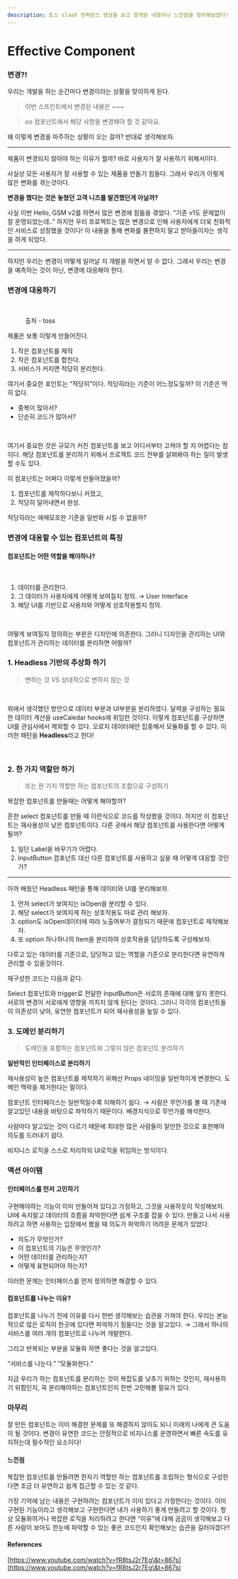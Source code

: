 ```yaml
---
description: 토스 slash 컨퍼런스 영상을 보고 알게된 내용이나 느낀점을 정리해보겠다!
---
```


# Effective Component

### 변경?!

우리는 개발을 하는 순간마다 변경이라는 상황을 맞이하게 된다.

> 이번 스프린트에서 변경된 내용은 \~\~\~

> oo 컴포넌트에서 해당 사항을 변경해야 할 것 같아요.

왜 이렇게 변경을 마주하는 상황이 오는 걸까? 반대로 생각해보자.

***

제품이 변경되지 않아야 하는 이유가 뭘까? 바로 사용자가 잘 사용하기 위해서이다.

사실상 모든 사용자가 잘 사용할 수 있는 제품을 만들기 힘들다. 그래서 우리가 이렇게 많은 변화를 겪는것이다.

**변경을 했다는 것은 놓쳤던 고객 니즈를 발견했던게 아닐까?**

사실 이번 Hello, GSM v2를 하면서 많은 변경에 힘듦을 겪었다. “기존 v1도 문제없이 잘 운영되었는데..” 하지만 우리 프로젝트는 많은 변경으로 인해 사용자에게 더욱 친화적인 서비스로 성장했을 것이다! 이 내용을 통해 변화를 불편하지 말고 받아들이자는 생각을 하게 되었다.

***

하지만 우리는 변경이 어떻게 일어날 지 개발을 하면서 알 수 없다. 그래서 우리는 변경을 예측하는 것이 아닌, 변경에 대응해야 한다.

### 변경에 대응하기

<figure><img src="../../.gitbook/assets/스크린샷 2023-08-09 오후 11.10.38.png" alt=""><figcaption><p>출처 - toss</p></figcaption></figure>

제품은 보통 이렇게 만들어진다.

1. 작은 컴포넌트를 제작
2. 작은 컴포넌트를 합친다.
3. 서비스가 커지면 적당히 분리한다.

여기서 중요한 포인트는 “적당히”이다. 적당히라는 기준이 어느정도일까? 이 기준은 딱히 없다.

* 중복이 많아서?
* 단순히 코드가 많아서?

<figure><img src="../../.gitbook/assets/스크린샷 2023-08-09 오후 11.13.39.png" alt=""><figcaption></figcaption></figure>

여기서 중요한 것은 규모가 커진 컴포넌트를 보고 어디서부터 고쳐야 할 지 어렵다는 점이다. 해당 컴포넌트를 분리하기 위해서 프로젝트 코드 전부를 살펴봐야 하는 일이 발생할 수도 있다.

이 컴포넌트는 어쩌다 이렇게 만들어졌을까?

1. 컴포넌트를 제작하다보니 커졌고,
2. 적당히 덜어내면서 완성.

적당히라는 애매모호한 기준을 일반화 시킬 수 없을까?

### 변경에 대응할 수 있는 컴포넌트의 특징

#### 컴포넌트는 어떤 역할을 해야하나?

<figure><img src="../../.gitbook/assets/스크린샷 2023-08-09 오후 11.16.36.png" alt=""><figcaption></figcaption></figure>

1. 데이터를 관리한다.
2. 그 데이터가 사용자에게 어떻게 보여질지 정의. → User Interface
3. 해당 UI를 기반으로 사용자와 어떻게 상호작용할지 정의.

<figure><img src="../../.gitbook/assets/스크린샷 2023-08-09 오후 11.17.56.png" alt=""><figcaption></figcaption></figure>

어떻게 보여질지 정의하는 부분은 디자인에 의존한다. 그러니 디자인을 관리하는 UI와 컴포넌트가 관리하는 데이터를 분리하면 어떨까?

### 1. Headless 기반의 추상화 하기

> 변하는 것 VS 상대적으로 변하지 않는 것

<figure><img src="../../.gitbook/assets/스크린샷 2023-08-09 오후 11.20.21.png" alt=""><figcaption></figcaption></figure>

위에서 생각했던 방안으로 데이터 부분과 UI부분을 분리하였다. 달력을 구성하는 필요한 데이터 계산을 useCaledar hooks에 위임한 것이다. 이렇게 컴포넌트를 구상하면 UI를 관심사에서 제외할 수 있다. 오로지 데이터에만 집중해서 모듈화를 할 수 있다. 이러한 패턴을 **Headless**라고 한다!

<figure><img src="../../.gitbook/assets/스크린샷 2023-08-09 오후 11.22.18 (1).png" alt=""><figcaption></figcaption></figure>

### 2. 한 가지 역할만 하기

> 또는 한 가지 역할만 하는 컴포넌트의 조합으로 구성하기

복잡한 컴포넌트를 만들때는 어떻게 해야할까?

흔한 select 컴포넌트를 만들 때 이런식으로 코드를 작성했을 것이다. 하지만 이 컴포넌트는 재사용성이 낮은 컴포넌트이다. 다른 곳에서 해당 컴포넌트를 사용한다면 어떻게 될까?

1. 일단 Label을 바꾸기가 어렵다.
2. InputButton 컴포넌트 대신 다른 컴포넌트를 사용하고 싶을 때 어떻게 대응할 것인가?

***

아까 배웠던 Headless 패턴을 통해 데이터와 UI를 분리해보자.

1. 먼저 select가 보여지는 isOpen을 분리할 수 있다.
2. 해당 select가 보여지게 하는 상호작용도 따로 관리 해보자.
3. option도 isOpen데이터에 따라 노출여부가 결정되기 때문에 컴포넌트로 제작해보자.
4. 또 option 하나하나의 Item을 분리하여 상호작용을 담당하도록 구성해보자.

다루고 있는 데이터를 기준으로, 담당하고 있는 역할을 기준으로 분리한다면 유연하게 관리할 수 있을것이다.

재구성한 코드는 다음과 같다.

Select 컴포넌트와 trigger로 전달한 InputButton은 서로의 존재에 대해 알지 못한다. 서로의 변경이 서로에게 영향을 끼치지 않게 된다는 것이다. 그러니 각각의 컴포넌트들이 의존성이 낮아, 유연한 컴포넌트가 되어 재사용성을 높일 수 있다.

### 3. 도메인 분리하기

> 도메인을 포함하는 컴포넌트와 그렇지 않은 컴포넌트 분리하기

**일반적인 인터페이스로 분리하기**

재사용성이 높은 컴포넌트를 제작하기 위해선 Props 네이밍을 일반적이게 변경한다. 도메인 맥락을 제거한다는 말이다.

컴포넌트 인터페이스는 일반적일수록 이해하기 쉽다. → 사람은 무언가를 볼 때 기존에 알고있던 내용을 바탕으로 파악하기 때문이다. 배경지식으로 무언가를 해석한다.

사람마다 알고있는 것이 다르기 때문에 최대한 많은 사람들이 알만한 것으로 표현해야 의도를 드러내기 쉽다.

비지니스 로직을 스스로 처리하되 UI로직을 위임하는 방식이다.

### 액션 아이템

#### 인터페이스를 먼저 고민하기

구현해야하는 기능이 이미 만들어져 있다고 가정하고, 그것을 사용하듯이 작성해보자. UI에 속지말고 데이터의 흐름을 파악한다면 쉽게 구조를 잡을 수 있다. 만들고 나서 사용하려고 하면 사용하는 입장에서 봤을 때 의도가 파악하기 어려운 문제가 있었다.

* 의도가 무엇인가?
* 이 컴포넌트의 기능은 무엇인가?
* 어떤 데이터를 관리하는지?
* 어떻게 표현되어야 하는지?

이러한 문제는 인터페이스를 먼저 정의하면 해결할 수 있다.

#### 컴포넌트를 나누는 이유?

컴포넌트를 나누기 전에 이유를 다시 한번 생각해보는 습관을 가져야 한다. 우리는 본능적으로 많은 로직이 한곳에 있다면 파악하기 힘들다는 것을 알고있다. → 그래서 하나의 서비스를 여러 개의 컴포넌트로 나누어 개발한다.

그리고 반복되는 부분을 모듈화 하면 좋다는 것을 알고있다.

“서비스를 나눈다.” “모듈화한다.”

지금 우리가 하는 컴포넌트를 분리하는 것이 복잡도를 낮추기 위하는 것인지, 재사용하기 위함인지, 꼭 분리해야하는 컴포넌트인지 한번 고민해볼 필요가 있다.

### 마무리

잘 만든 컴포넌트는 이미 해결한 문제를 또 해결하지 않아도 되니 미래의 나에게 큰 도움이 될 것이다. 변경이 유연한 코드는 안정적으로 비지니스를 운영하면서 빠른 속도를 유지하는데 필수적인 요소이다!

#### 느낀점

복잡한 컴포넌트를 만들려면 한자기 역할만 하는 컴포넌트를 조립하는 형식으로 구성한다면 조금 더 유연하고 쉽게 접근할 수 있는 것 같다.

가장 기억에 남는 내용은 구현하려는 컴포넌트가 이미 있다고 가정한다는 것이다. 이미 구현된 기능이라고 생각해보고 구현한다면 내가 사용하기 좋게 만들려고 할 것이다. 항상 모듈화하거나 복잡한 로직을 처리하려고 한다면 “이유”에 대해 곰곰이 생각해보고 다른 사람이 보아도 한눈에 파악할 수 있는 좋은 코드인지 확인해보는 습관을 길러야겠다!!

#### References

[https://www.youtube.com/watch?v=fR8tsJ2r7Eg\&t=867s](https://www.youtube.com/watch?v=fR8tsJ2r7Eg\&t=867s)
